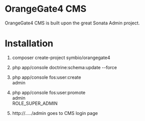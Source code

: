 OrangeGate4 CMS
===============

OrangeGate4 CMS is built upon the great Sonata Admin project.

Installation
===========

1. composer create-project symbio/orangegate4

1. php app/console doctrine:schema:update --force

1. php app/console fos:user:create<br>
   admin

1. php app/console fos:user:promote<br>
   admin<br>
   ROLE_SUPER_ADMIN

1. http://...../admin goes to CMS login page

